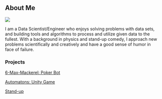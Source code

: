 ## About Me

![](https://imgur.com/a/6xKKOEC)

I am a Data Scientist/Engineer who enjoys solving problems with data sets, and building tools and algorithms to process and utilize given data to the fullest. With a background in physics and stand-up comedy, I approach new problems scientifically and creatively and have a good sense of humor in face of failure.

### Projects

[6-Max-Mackerel: Poker Bot](https://vonce.github.io/6-Max-Mackerel/)

[Automatons: Unity Game](https://vonce.github.io/Automatons-0.2/)

[Stand-up](https://youtu.be/MDH4zXgZh-A)
